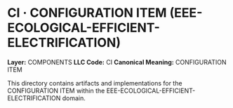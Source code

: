 # CI · CONFIGURATION ITEM (EEE-ECOLOGICAL-EFFICIENT-ELECTRIFICATION)

**Layer:** COMPONENTS
**LLC Code:** CI
**Canonical Meaning:** CONFIGURATION ITEM

This directory contains artifacts and implementations for the CONFIGURATION ITEM within the EEE-ECOLOGICAL-EFFICIENT-ELECTRIFICATION domain.
